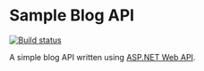 # Sample Blog API

[![Build status](https://ci.appveyor.com/api/projects/status/d4f6ese1h399vlqd?svg=true)](https://ci.appveyor.com/project/akornatskyy/sample-blog-api-net)

A simple blog API written using [ASP.NET Web API](http://www.asp.net/web-api).